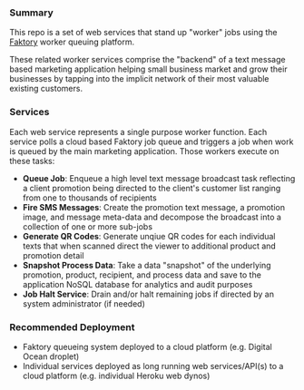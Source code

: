 ### Summary

This repo is a set of web services that stand up "worker" jobs using the [Faktory](https://github.com/contribsys/faktory) worker queuing platform.

These related worker services comprise the "backend" of a text message based marketing application helping small business market and grow their businesses by tapping into the implicit network of their most valuable existing customers.

### Services

Each web service represents a single purpose worker function.  Each service polls a cloud based Faktory job queue and triggers a job when work is queued by the main marketing application.  Those workers execute on these tasks:

* **Queue Job**: Enqueue a high level text message broadcast task reflecting a client promotion being directed to the client's customer list ranging from one to thousands of recipients
* **Fire SMS Messages**: Create the promotion text message, a promotion image, and message meta-data and decompose the broadcast into a collection of one or more sub-jobs
* **Generate QR Codes**: Generate unqiue QR codes for each individual texts that when scanned direct the viewer to additional product and promotion detail
* **Snapshot Process Data**: Take a data "snapshot" of the underlying promotion, product, recipient, and process data and save to the application NoSQL database for analytics and audit purposes
* **Job Halt Service**: Drain and/or halt remaining jobs if directed by an system administrator (if needed)

### Recommended Deployment

* Faktory queueing system deployed to a cloud platform (e.g. Digital Ocean droplet)
* Individual services deployed as long running web services/API(s) to a cloud platform (e.g. individual Heroku web dynos)
